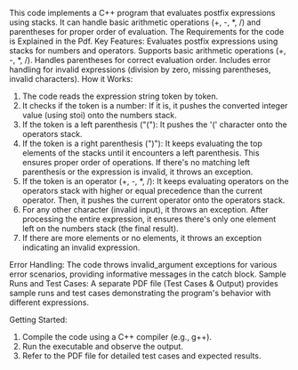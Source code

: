 This code implements a C++ program that evaluates postfix expressions using stacks. It can handle basic arithmetic operations (+, -, *, /) and parentheses for proper order of evaluation.
The Requirements for the code is Explained in the Pdf. 
Key Features:
Evaluates postfix expressions using stacks for numbers and operators.
Supports basic arithmetic operations (+, -, *, /).
Handles parentheses for correct evaluation order.
Includes error handling for invalid expressions (division by zero, missing parentheses, invalid characters).
How it Works:

1. The code reads the expression string token by token.
2. It checks if the token is a number:
  If it is, it pushes the converted integer value (using stoi) onto the numbers stack.
3. If the token is a left parenthesis ("("):
  It pushes the '(' character onto the operators stack.
4. If the token is a right parenthesis (")"):
  It keeps evaluating the top elements of the stacks until it encounters a left parenthesis. This ensures proper order of operations.
  If there's no matching left parenthesis or the expression is invalid, it throws an exception.
5. If the token is an operator (+, -, *, /):
  It keeps evaluating operators on the operators stack with higher or equal precedence than the current operator.
  Then, it pushes the current operator onto the operators stack.
6. For any other character (invalid input), it throws an exception.
  After processing the entire expression, it ensures there's only one element left on the numbers stack (the final result).
7. If there are more elements or no elements, it throws an exception indicating an invalid expression.

Error Handling:
The code throws invalid_argument exceptions for various error scenarios, providing informative messages in the catch block.
Sample Runs and Test Cases:
A separate PDF file (Test Cases & Output) provides sample runs and test cases demonstrating the program's behavior with different expressions.

Getting Started:
1. Compile the code using a C++ compiler (e.g., g++).
2. Run the executable and observe the output.
3. Refer to the PDF file for detailed test cases and expected results.
